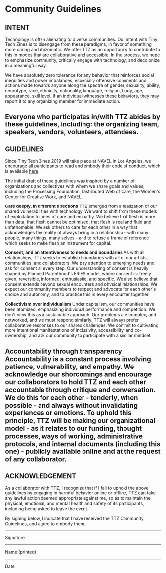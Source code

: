 # Community Guidelines

## INTENT
Technology is often alienating to diverse communities. Our intent with Tiny Tech Zines is to disengage from these paradigms, in favor of something more caring and rhizomatic. We offer TTZ as an opportunity to contribute to this in modes that are collaborative and accessible. In the process, we hope to emphasize community, critically engage with technology, and decolonize in a meaningful way.

We have absolutely zero tolerance for any behavior that reinforces social inequities and power imbalances, especially offensive comments and actions made towards anyone along the spectra of gender, sexuality, ability, neurotype, race, ethnicity, nationality, language, religion, body, age, appearance, skill level. If an individual witnesses these behaviors, they may report it to any organizing member for immediate action.

Everyone who participates in/with TTZ abides by these guidelines, including: the organizing team, speakers, vendors, volunteers, attendees.
---
## GUIDELINES
Since Tiny Tech Zines 2019 will take place at NAVEL in Los Angeles, we encourage all participants to read and embody their code of conduct, which is available [here](https://navel.la/about/code-of-conduct/ "Navel Code of Conduct").

The initial draft of these guidelines was inspired by a number of organizations and collectives with whom we share goals and values, including the Processing Foundation, Distributed Web of Care, the Women's Center for Creative Work, and NAVEL.

**Care deeply, in different directions**
TTZ emerged from a realization of our shared vulnerabilities with technology. We want to shift from these models of exploitation to ones of care and empathy. We believe that flesh is more than data, that flesh cannot be optimized, that flesh is real and fluid and unfathomable. We ask others to care for each other in a way that acknowledges the reality of always being in a relationship - with many people, many things, many selves - and to refuse a frame of reference which seeks to make flesh an instrument for capital.

**Consent, and an attentiveness to needs and boundaries**
As with all relationships, TTZ seeks to establish boundaries with all of our artists, communities, and collaborators. We pay attention to emerging needs and ask for consent at every step. Our understanding of consent is heavily shaped by Planned Parenthood's FRIES model, where consent is: freely given, reversible, informed, enthusiastic, and specific. We also believe that consent extends beyond sexual encounters and physical relationships. We expect our community members to respect and advocate for each other's choice and autonomy, and to practice this in every encounter together.

**Collectivism over individualism**
Under capitalism, our communities have been atomized, emphasizing individual performance and competition. We don't view this as a sustainable approach. Our problems are complex, and networked, and we must respond similarly. TTZ will always prefer collaborative responses to our shared challenges. We commit to cultivating more intentional manifestations of inclusivity, accessibility, and co-ownership, and ask our community to participate with a similar mindset.

**Accountability through transparency**
Accountability is a constant process involving patience, vulnerability, and empathy. We acknowledge our shorcomings and encourage our collaborators to hold TTZ and each other accountable through critique and conversation. We do this for each other - tenderly, when possible - and always without invalidating experiences or emotions. To uphold this principle, TTZ will be making our organizational model - as it relates to our funding, thought processes, ways of working, administrative protocols, and internal documents (including this one) - publicly available online and at the request of any collaborator.
---
## ACKNOWLEDGEMENT
As a collaborator with TTZ, I recognize that if I fail to uphold the above guidelines by engaging in harmful behavior online or offline, TTZ can take any lawful action deemed appropriate against me, so as to maintain the physical, emotional, and mental health and safety of its participants, including being asked to leave the event.

By signing below, I indicate that I have received the TTZ Community Guidelines, and agree to embody them.

_______________
Signature

_______________
Name (printed)

_______________
Date
